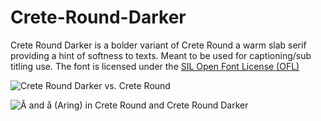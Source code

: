 Crete-Round-Darker
==================

Crete Round Darker is a bolder variant of Crete Round a warm slab serif providing a hint of softness to texts. Meant to be used for captioning/sub titling use. The font is licensed under the [SIL Open Font License (OFL)](http://scripts.sil.org/cms/scripts/page.php?site_id=nrsi&amp;id=OFL)

![Crete Round Darker vs. Crete Round](http://tv4.github.io/Crete-Round-Darker/example.svg)

![Å and å (Aring) in Crete Round and Crete Round Darker](http://tv4.github.io/Crete-Round-Darker/aring.svg)